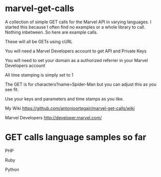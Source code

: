 marvel-get-calls
================

A collection of simple GET calls for the Marvel API in varying languages. I started this because I often find no examples or a whole library to call. Nothing inbetween. So here are example calls.

These will all be GETs using cURL

You will need a Marvel Developers account to get API and Private Keys

You will need to set your domain as a authorized referrer in your Marvel Developers account

All time stamping is simply set to 1

The GET is for characters?name=Spider-Man but you can adjust this as you see fit.

Use your keys and parameters and time stamps as you like.

My Wiki https://github.com/antonioortegajr/marvel-get-calls/wiki

Marvel Developers http://developer.marvel.com/

GET calls language samples so far
================

PHP

Ruby

Python
